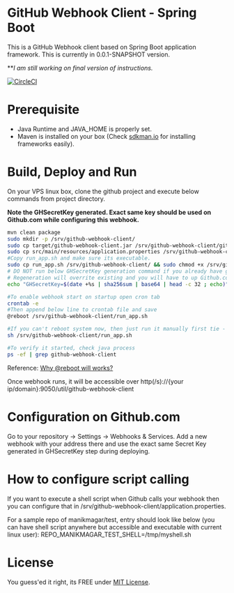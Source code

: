 # GitHub Webhook Client - Spring Boot
This is a GitHub Webhook client based on Spring Boot application framework. This is currently in 0.0.1-SNAPSHOT version.

***I am still working on final version of instructions.*

[![CircleCI](https://circleci.com/gh/manikmagar/github-webhook-client.svg?style=shield&circle-token=6cecc228ed9da14bf4faa962b338dbb3c38d285d)](https://circleci.com/gh/manikmagar/github-webhook-client)

# Prerequisite
- Java Runtime and JAVA_HOME is properly set.
- Maven is installed on your box (Check [sdkman.io](http://sdkman.io) for installing frameworks easily).


# Build, Deploy and Run

On your VPS linux box, clone the github project and execute below commands from project directory.
 
**Note the GHSecretKey generated. Exact same key should be used on Github.com while configuring this webhook.**


```bash
mvn clean package
sudo mkdir -p /srv/github-webhook-client/
sudo cp target/github-webhook-client.jar /srv/github-webhook-client/github-webhook-client.jar
sudo cp src/main/resources/application.properties /srv/github-webhook-client/
#Copy run_app.sh and make sure its executable.
sudo cp run_app.sh /srv/github-webhook-client/ && sudo chmod +x /srv/github-webhook-client
# DO NOT run below GHSecretKey generation command if you already have generated one.
# Regeneration will overrite existing and you will have to up Github.com too with new key.
echo "GHSecretKey=$(date +%s | sha256sum | base64 | head -c 32 ; echo)" | sudo tee /etc/default/github-webhook-client

#To enable webhook start on startup open cron tab
crontab -e
#Then append below line to crontab file and save
@reboot /srv/github-webhook-client/run_app.sh

#If you can't reboot system now, then just run it manually first tie -
sh /srv/github-webhook-client/run_app.sh

#To verify it started, check java process
ps -ef | grep github-webhook-client
```

Reference: [Why @reboot will works?](http://askubuntu.com/a/816)

Once webhook runs, it will be accessible over http(/s)://{your ip/domain}:9050/util/github-webhook-client

# Configuration on Github.com
Go to your repository -> Settings -> Webhooks & Services. Add a new webhook with your address there and use the exact same Secret Key generated in GHSecretKey step during deploying.

# How to configure script calling
If you want to execute a shell script when Github calls your webhook then you can configure that in /srv/github-webhook-client/application.properties.

For a sample repo of manikmagar/test, entry should look like below (you can have shell script anywhere but accessible and executable with current linux user):
REPO_MANIKMAGAR_TEST_SHELL=/tmp/myshell.sh

# License
You guess'ed it right, its FREE under [MIT License](license.md).
